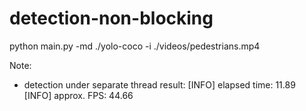 # detection-non-blocking

python main.py -md ./yolo-coco -i ./videos/pedestrians.mp4

Note:

-   detection under separate thread result:
    [INFO] elapsed time: 11.89
    [INFO] approx. FPS: 44.66

